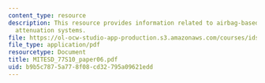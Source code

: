 ```yaml
---
content_type: resource
description: This resource provides information related to airbag-based crew impact
  attenuation systems.
file: https://ol-ocw-studio-app-production.s3.amazonaws.com/courses/ids-338j-multidisciplinary-system-design-optimization-spring-2010/b9b5c7875a778f08cd32795a09621edd_MITESD_77S10_paper06.pdf
file_type: application/pdf
resourcetype: Document
title: MITESD_77S10_paper06.pdf
uid: b9b5c787-5a77-8f08-cd32-795a09621edd
---
```


